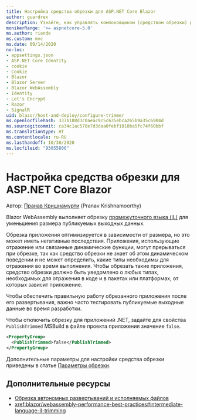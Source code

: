 ```yaml
---
title: Настройка средства обрезки для ASP.NET Core Blazor
author: guardrex
description: Узнайте, как управлять компоновщиком (средством обрезки) для промежуточного языка (IL) при сборке приложения Blazor.
monikerRange: '>= aspnetcore-5.0'
ms.author: riande
ms.custom: mvc
ms.date: 09/14/2020
no-loc:
- appsettings.json
- ASP.NET Core Identity
- cookie
- Cookie
- Blazor
- Blazor Server
- Blazor WebAssembly
- Identity
- Let's Encrypt
- Razor
- SignalR
uid: blazor/host-and-deploy/configure-trimmer
ms.openlocfilehash: 337b188d3c0aeac9c5c635ebca265b9a35c6904d
ms.sourcegitcommit: ca34c1ac578e7d3daa0febf1810ba5fc74f60bbf
ms.translationtype: HT
ms.contentlocale: ru-RU
ms.lasthandoff: 10/30/2020
ms.locfileid: "93055806"
---
```

# <a name="configure-the-trimmer-for-aspnet-core-no-locblazor"></a>Настройка средства обрезки для ASP.NET Core Blazor

Автор: [Пранав Кришнамурти](https://github.com/pranavkm) (Pranav Krishnamoorthy)

Blazor WebAssembly выполняет обрезку [промежуточного языка (IL)](/dotnet/standard/managed-code#intermediate-language--execution) для уменьшения размера публикуемых выходных данных.

Обрезка приложения оптимизируется в зависимости от размера, но это может иметь негативные последствия. Приложения, использующие отражение или связанные динамические функции, могут прерываться при обрезке, так как средство обрезки не знает об этом динамическом поведении и не может определить, какие типы необходимы для отражения во время выполнения. Чтобы обрезать такие приложения, средство обрезки должно быть уведомлено о любых типах, необходимых для отражения в коде и в пакетах или платформах, от которых зависит приложение.

Чтобы обеспечить правильную работу обрезанного приложения после его развертывания, важно часто тестировать публикуемые выходные данные во время разработки.

Чтобы отключить обрезку для приложений .NET, задайте для свойства `PublishTrimmed` MSBuild в файле проекта приложения значение `false`.

```xml
<PropertyGroup>
  <PublishTrimmed>false</PublishTrimmed>
</PropertyGroup>
```
Дополнительные параметры для настройки средства обрезки приведены в статье [Параметры обрезки](/dotnet/core/deploying/trimming-options).

## <a name="additional-resources"></a>Дополнительные ресурсы

* [Обрезка автономных развертываний и исполняемых файлов](/dotnet/core/deploying/trim-self-contained)
* <xref:blazor/webassembly-performance-best-practices#intermediate-language-il-trimming>
